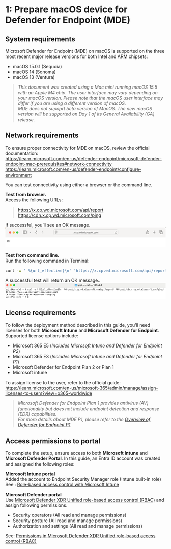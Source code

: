# 1: Prepare macOS device for Defender for Endpoint (MDE)

## System requirements
Microsoft Defender for Endpoint (MDE) on macOS is supported on the three most recent major release versions for both Intel and ARM chipsets:
- macOS 15.0.1 (Sequoia)
- macOS 14 (Sonoma)
- macOS 13 (Ventura)
  
> *This document was created using a Mac mini running macOS 15.5 with an Apple M4 chip.  The user interface may vary depending on your macOS version.*
> *Please note that the macOS user interface may differ if you are using a different version of macOS.*  
> *MDE does not supoprt beta version of MacOS. The new macOS version will be supported on Day 1 of its General Availability (GA) release.*

## Network requirements
To ensure proper connectivity for MDE on macOS, review the official documentation:  
 https://learn.microsoft.com/en-us/defender-endpoint/microsoft-defender-endpoint-mac-prerequisites#network-connectivity  
 https://learn.microsoft.com/en-us/defender-endpoint/configure-environment  
 
You can test connectivity using either a browser or the command line.

**Test from browser.**  
Access the following URLs:
>  https://x.cp.wd.microsoft.com/api/report  
>  https://cdn.x.cp.wd.microsoft.com/ping

If successful, you’ll see an OK message.
![image alt](https://github.com/yujiaoMSFT/Microsoft-Defender-For-Endpoint/blob/475f6b6767a0e4b75a419374000bceb22b81872c/Images/macOS/NetworkAccessTest-Browser.png)

**Test from command line.**  
Run the following command in Terminal:

 ```sh
curl -w ' %{url_effective}\n' 'https://x.cp.wd.microsoft.com/api/report' 'https://cdn.x.cp.wd.microsoft.com/ping'
 ```
A successful test will return an OK message..
![image alt](https://github.com/yujiaoMSFT/Microsoft-Defender-For-Endpoint/blob/640d73e0452a31e36b7e39a3d048a10d71a25f59/Images/macOS/NetworkAccessTest-Terminal.png)

## License requirements
To follow the deployment method described in this guide, you’ll need licenses for both **Microsoft Intune** and **Microsoft Defender for Endpoint**.
Supported license options include:
- Microsoft 365 E5 (*Includes Microsoft Intune and Defender for Endpoint P2*)
- Microsoft 365 E3 (*Includes Microsoft Intune and Defender for Endpoint P1*)
- Microsoft Defender for Endpoint Plan 2 or Plan 1
- Microsoft intune 

To assign license to the user, refer to the official guide:  
https://learn.microsoft.com/en-us/microsoft-365/admin/manage/assign-licenses-to-users?view=o365-worldwide

> *Microsoft Defender for Endpoint Plan 1 provides antivirus (AV) functionality but does not include endpoint detection and response (EDR) capabilities.*  
> *For more details about MDE P1, please refer to the [Overview of Defender for Endpoint P1](https://learn.microsoft.com/en-us/defender-endpoint/defender-endpoint-plan-1).*

## Access permissions to portal
To complete the setup, ensure access to both **Microsoft Intune** and **Microsoft Defender Portal**.
In this guide, an Entra ID account was created and assigned the following roles:

**Microsoft Intune portal**  
Added the account to Endpoint Security Manager role (Intune built-in role)  
See : [Role-based access control with Microsoft Intune](https://learn.microsoft.com/en-us/intune/intune-service/fundamentals/role-based-access-control)

**Microsoft Defender portal**  
Use [Microsoft Defender XDR Unified role-based access control (RBAC)](https://learn.microsoft.com/en-us/defender-xdr/manage-rbac) and assign following permissions.  
-  Security operators (All read and manage permissions)
-  Security posture  (All read and manage permissions)
-  Authorization and settings (All read and manage permissions)

See: [Permissions in Microsoft Defender XDR Unified role-based access control (RBAC)](https://learn.microsoft.com/en-us/defender-xdr/custom-permissions-details)

